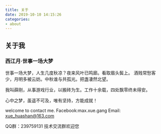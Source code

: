 ```yaml
---
title: 关于
date: 2019-10-10 14:15:26
categories:
- about
---
```


## 关于我

### 西江月·世事一场大梦

世事一场大梦，人生几度秋凉？夜来风叶已鸣廊。看取眉头鬓上。
酒贱常愁客少，月明多被云妨。中秋谁与共孤光。把盏凄然北望。

我叫薛刚，从事游戏行业，以搬砖为生。工作十余载，四处飘零终未得安。

心中之梦，虽遥不可及，唯有坚持，方能成就！

welcome to contact me.
Facebook:max.xue.gang
Email: xue_huashan@163.com

QQ群：239759131 技术交流群欢迎您